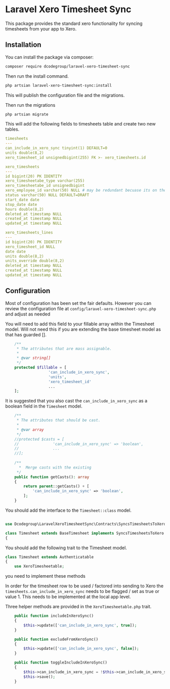 # Laravel Xero Timesheet Sync

This package provides the standard xero functionality for syncing timesheets from your app to Xero.

## Installation

You can install the package via composer:

```bash
composer require dcodegroup/laravel-xero-timesheet-sync
```

Then run the install command.

```bash
php artsian laravel-xero-timesheet-sync:install
```

This will publish the configuration file and the migrations.

Then run the migrations

```bash
php artsian migrate
```

This will add the following fields to timesheets table and create two new tables.

```yaml
timesheets
---
can_include_in_xero_sync tinyint(1) DEFAULT=0
units double(8,2)
xero_timesheet_id unsignedbigint(255) FK >- xero_timesheets.id

xero_timesheets
---
id bigint(20) PK IDENTITY
xero_timesheetabe_type varchar(255)
xero_timesheetabe_id unsignedbigint
xero_employee_id varchar(50) NULL # may be redundant becuase its on the user that should be the polymporphic field. But saves a lookup
status varchar(50) NULL DEFAULT=DRAFT
start_date date
stop_date date
hours double(8,2)
deleted_at timestamp NULL
created_at timestamp NULL
updated_at timestamp NULL

xero_timesheets_lines
---
id bigint(20) PK IDENTITY
xero_timesheet_id NULL
date date
units double(8,2)
units_override double(8,2)
deleted_at timestamp NULL
created_at timestamp NULL
updated_at timestamp NULL

```

## Configuration

Most of configuration has been set the fair defaults. However you can review the configuration file at `config/laravel-xero-timesheet-sync.php` and adjust as needed

You will need to add this field to your fillable array within the Timesheet model. Will not need this if you are extending the base timesheet model as that has guarded [].

```php
    /**
     * The attributes that are mass assignable.
     *
     * @var string[]
     */
    protected $fillable = [
                   'can_include_in_xero_sync',
                   'units',
                   'xero_timesheet_id'
                   ...
    ];

```

It is suggested that you also cast the `can_include_in_xero_sync` as a boolean field in the `Timesheet` model.

```php
    /**
     * The attributes that should be cast.
     *
     * @var array
     */
    //protected $casts = [
    //               'can_include_in_xero_sync' => 'boolean',
    //               ...
    //];
    
    /**
      *  Merge casts with the existing
     */
    public function getCasts(): array
    {
        return parent::getCasts() + [
            'can_include_in_xero_sync' => 'boolean',
        ];
    }

```

You should add the interface to the `Timesheet::class` model.

```php

use Dcodegroup\LaravelXeroTimesheetSync\Contracts\SyncsTimesheetsToXero;

class Timesheet extends BaseTimesheet implements SyncsTimesheetsToXero
{

```

You should add the following trait to the Timesheet model.

```php
class Timesheet extends Authenticatable
{
    use XeroTimesheetable;

```


you need to implement these methods

In order for the timesheet row to be used / factored into sending to Xero the `timesheets.can_include_in_xero_sync` needs to be flagged / set as true or value 1. 
This needs to be implemented at the local app level. 

Three helper methods are provided in the `XeroTimesheetable.php` trait.

```php
    public function includeInXeroSync()
    {
        $this->update(['can_include_in_xero_sync', true]);
    }

    public function excludeFromXeroSync()
    {
        $this->update(['can_include_in_xero_sync', false]);
    }

    public function toggleIncludeInXeroSync()
    {
        $this->can_include_in_xero_sync = !$this->can_include_in_xero_sync;
        $this->save();
    }
```